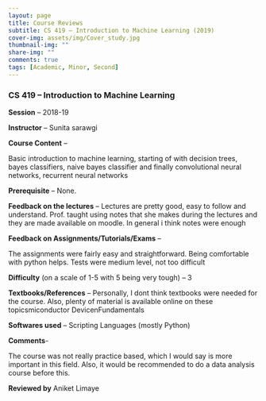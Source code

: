 ```yaml
---
layout: page
title: Course Reviews
subtitle: CS 419 – Introduction to Machine Learning (2019)
cover-img: assets/img/Cover_study.jpg
thumbnail-img: ""
share-img: ""
comments: true
tags: [Academic, Minor, Second]
---
```

### CS 419 – Introduction to Machine Learning
**Session** – 2018-19

**Instructor** – Sunita sarawgi

**Course Content** –

Basic introduction to machine learning, starting of with decision trees, bayes classifiers, naive bayes classifier and finally convolutional neural networks, recurrent neural networks

**Prerequisite** –
None.

**Feedback on the lectures** –
Lectures are pretty good, easy to follow and understand. Prof. taught using notes that she makes during the lectures and they are made available on moodle. In general i think notes were enough

**Feedback on Assignments/Tutorials/Exams** –

The assignments were fairly easy and straightforward. Being comfortable with python helps. Tests were medium level, not too difficult

**Difficulty** (on a scale of 1-5 with 5 being very tough) –
3

**Textbooks/References** –
Personally, I dont think textbooks were needed for the course. Also, plenty of material is available online on these topicsmiconductor DevicenFundamentals

**Softwares used** –
Scripting Languages (mostly Python)

**Comments**-

The course was not really practice based, which I would say is more important in this field.
Also, it would be recommended to do a data analysis course before this.

**Reviewed by** Aniket Limaye
